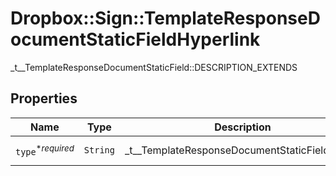 # Dropbox::Sign::TemplateResponseDocumentStaticFieldHyperlink

_t__TemplateResponseDocumentStaticField::DESCRIPTION_EXTENDS

## Properties

| Name | Type | Description | Notes |
| ---- | ---- | ----------- | ----- |
| `type`<sup>*_required_</sup> | ```String``` |  _t__TemplateResponseDocumentStaticField::TYPE  |  [default to 'hyperlink'] |


